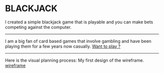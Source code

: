 # BLACKJACK
I created a simple blackjack game that is playable and you can make bets competing against the computer.

***
I am a big fan of card based games that involve gambling  and have been playing them for a few years now casually. 
[Want to play ?](https://treymeetsworld.github.io/1st-Project-BlackJack/)

***
Here is the visual planning process:
My first design of the wireframe.
[wireframe](file:///Users/tmwangi/Documents/Screenshots/wireFrame%20Model.png)




